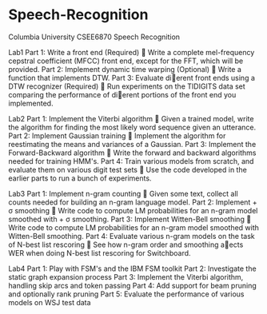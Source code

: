 # Speech-Recognition
Columbia University
CSEE6870 Speech Recognition

Lab1
Part 1: Write a front end (Required) 
 Write a complete mel-frequency cepstral coefficient (MFCC) front end, except for the FFT, which will be provided.
Part 2: Implement dynamic time warping (Optional) 
 Write a function that implements DTW.
Part 3: Evaluate dierent front ends using a DTW recognizer (Required) 
 Run experiments on the TIDIGITS data set comparing the performance of dierent portions of the front end you implemented.

Lab2
Part 1: Implement the Viterbi algorithm 
 Given a trained model, write the algorithm for finding the most likely word sequence given an utterance.
Part 2: Implement Gaussian training 
 Implement the algorithm for reestimating the means and variances of a Gaussian.
Part 3: Implement the Forward-Backward algorithm 
 Write the forward and backward algorithms needed for training HMM's.
Part 4: Train various models from scratch, and evaluate them on various digit test sets 
 Use the code developed in the earlier parts to run a bunch of experiments.

Lab3
Part 1: Implement n-gram counting 
 Given some text, collect all counts needed for building an n-gram language model.
Part 2: Implement + σ smoothing 
 Write code to compute LM probabilities for an n-gram model smoothed with + σ smoothing.
Part 3: Implement Witten-Bell smoothing 
 Write code to compute LM probabilities for an n-gram model smoothed with Witten-Bell smoothing.
Part 4: Evaluate various n-gram models on the task of N-best list rescoring 
 See how n-gram order and smoothing aects WER when doing N-best list rescoring for Switchboard.

Lab4
Part 1: Play with FSM's and the IBM FSM toolkit
Part 2: Investigate the static graph expansion process
Part 3: Implement the Viterbi algorithm, handling skip arcs and token passing
Part 4: Add support for beam pruning and optionally rank pruning
Part 5: Evaluate the performance of various models on WSJ test data
